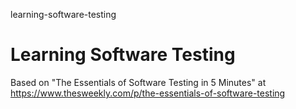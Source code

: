 learning-software-testing

# Learning Software Testing

Based on "The Essentials of Software Testing in 5 Minutes" at https://www.thesweekly.com/p/the-essentials-of-software-testing
